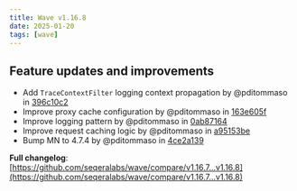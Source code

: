 ```yaml
---
title: Wave v1.16.8
date: 2025-01-20
tags: [wave]
---
```


## Feature updates and improvements

- Add `TraceContextFilter` logging context propagation by @pditommaso in [396c10c2](https://github.com/seqeralabs/wave/commit/396c10c2511222447785f6b8cd41d54ef34d022e)
- Improve proxy cache configuration by @pditommaso in [163e605f](https://github.com/seqeralabs/wave/commit/163e605f1927cec970ec7efcdf61058740f12661)
- Improve logging pattern by @pditommaso in [0ab87164](https://github.com/seqeralabs/wave/commit/0ab871648e6a4cb426e6e81ceb66e99c084a155d)
- Improve request caching logic by @pditommaso in [a95153be](https://github.com/seqeralabs/wave/commit/a95153bedfa79145f85c240d6b7b7a5903bba1da)
- Bump MN to 4.7.4 by @pditommaso in [4ce2a139](https://github.com/seqeralabs/wave/commit/4ce2a1396f23135a819e2cd7426ed2d4f8a05e44)

**Full changelog**: [https://github.com/seqeralabs/wave/compare/v1.16.7...v1.16.8](https://github.com/seqeralabs/wave/compare/v1.16.7...v1.16.8)
